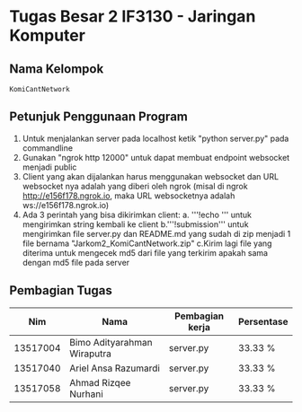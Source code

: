 # Tugas Besar 2 IF3130 - Jaringan Komputer

## Nama Kelompok 
    KomiCantNetwork
## Petunjuk Penggunaan Program 
1. Untuk menjalankan server pada localhost ketik "python server.py" pada commandline
2. Gunakan "ngrok http 12000" untuk dapat membuat endpoint websocket menjadi public
3. Client yang akan dijalankan harus menggunakan websocket dan URL websocket nya adalah yang diberi oleh ngrok (misal di ngrok http://e156f178.ngrok.io, maka URL websocketnya adalah ws://e156f178.ngrok.io)
4. Ada 3 perintah yang bisa dikirimkan client:
    a. '''!echo <string>''' untuk mengirimkan string kembali ke client 
    b.'''!submission''' untuk mengirimkan file server.py dan README.md yang sudah di zip menjadi 1 file bernama "Jarkom2_KomiCantNetwork.zip"
    c.Kirim lagi file yang diterima untuk mengecek md5 dari file yang terkirim apakah sama dengan md5 file pada server
## Pembagian Tugas
|Nim     |Nama                       |Pembagian kerja|Persentase|
|--------|---------------------------|---------------|----------|
|13517004|Bimo Adityarahman Wiraputra| server.py     |33.33 %   |
|13517040|Ariel Ansa Razumardi       | server.py     |33.33 %   |
|13517058|Ahmad Rizqee Nurhani       | server.py     |33.33 %   |